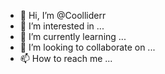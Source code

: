 - 👋 Hi, I’m @Coolliderr
- 👀 I’m interested in ...
- 🌱 I’m currently learning ...
- 💞️ I’m looking to collaborate on ...
- 📫 How to reach me ...

<!---
zuoder/zuoder is a ✨ special ✨ repository because its `README.md` (this file) appears on your GitHub profile.
You can click the Preview link to take a look at your changes.
--->
